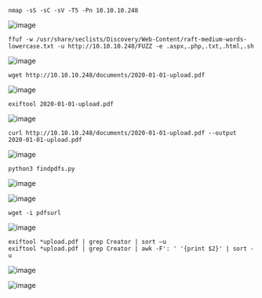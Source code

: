 ```
nmap -sS -sC -sV -T5 -Pn 10.10.10.248
```
![image](https://github.com/regarmulia/HTB/assets/33616880/6413486e-f42a-43a5-b969-237d18b6e161)

```
ffuf -w /usr/share/seclists/Discovery/Web-Content/raft-medium-words-lowercase.txt -u http://10.10.10.248/FUZZ -e .aspx,.php,.txt,.html,.sh
```
![image](https://github.com/regarmulia/HTB/assets/33616880/96991ceb-dfba-48ae-a7ad-6399ba07a2ed)

```
wget http://10.10.10.248/documents/2020-01-01-upload.pdf
```
![image](https://github.com/regarmulia/HTB/assets/33616880/bdc6e7f4-18d2-448d-95b8-1531c66d373e)

```
exiftool 2020-01-01-upload.pdf
```
![image](https://github.com/regarmulia/HTB/assets/33616880/44a19195-37c8-4deb-b3ed-b2c660206718)

```
curl http://10.10.10.248/documents/2020-01-01-upload.pdf --output 2020-01-01-upload.pdf
```
![image](https://github.com/regarmulia/HTB/assets/33616880/b57f601a-2f11-4db5-ac20-830bd9527e7f)

```
python3 findpdfs.py
```
![image](https://github.com/regarmulia/HTB/assets/33616880/0a43ff18-7da3-413d-8e83-ef4b8c33c978)

![image](https://github.com/regarmulia/HTB/assets/33616880/5cef87be-c746-4a4f-87d4-f5d4d5f95f63)

```
wget -i pdfsurl
```
![image](https://github.com/regarmulia/HTB/assets/33616880/5def43cf-a8a4-43a7-b66b-9ba62c4fb63d)

```
exiftool *upload.pdf | grep Creator | sort –u
exiftool *upload.pdf | grep Creator | awk -F': ' '{print $2}' | sort -u
```
![image](https://github.com/regarmulia/HTB/assets/33616880/c455f320-d1a8-4227-8fb2-c7a237733da9)

![image](https://github.com/regarmulia/HTB/assets/33616880/447f7d52-ef55-4f5b-9ef1-97e4df35eca7)
